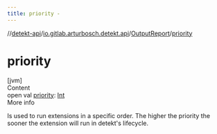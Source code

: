 ```yaml
---
title: priority -
---
```

//[detekt-api](../../index.md)/[io.gitlab.arturbosch.detekt.api](../index.md)/[OutputReport](index.md)/[priority](priority.md)



# priority  
[jvm]  
Content  
open val [priority](priority.md): [Int](https://kotlinlang.org/api/latest/jvm/stdlib/kotlin/-int/index.html)  
More info  


Is used to run extensions in a specific order. The higher the priority the sooner the extension will run in detekt's lifecycle.

  



